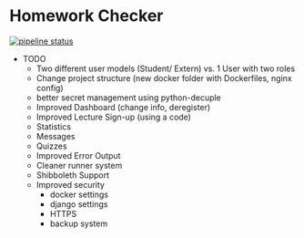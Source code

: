 # Homework Checker

[![pipeline status](https://gitlab.lrz.de/ga45riy/homework-checker/badges/master/pipeline.svg)](https://gitlab.lrz.de/ga45riy/homework-checker/badges/commits/master)

* TODO
    + Two different user models (Student/ Extern) vs. 1 User with two roles 
    + Change project structure (new docker folder with Dockerfiles, nginx config)
    + better secret management using python-decuple    
    + Improved Dashboard (change info, deregister)
    + Improved Lecture Sign-up (using a code)
    + Statistics
    + Messages
    + Quizzes
    + Improved Error Output
    + Cleaner runner system
    + Shibboleth Support
    + Improved security 
        + docker settings
        + django settings
        + HTTPS
        + backup system

